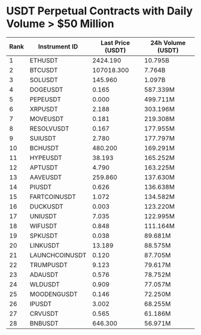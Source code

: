 # USDT Perpetual Contracts with Daily Volume > $50 Million

| Rank | Instrument ID | Last Price (USDT) | 24h Volume (USDT) |
|------|---------------|-------------------|-------------------|
| 1 | ETHUSDT | 2424.190 | 10.795B |
| 2 | BTCUSDT | 107018.300 | 7.764B |
| 3 | SOLUSDT | 145.960 | 1.097B |
| 4 | DOGEUSDT | 0.165 | 587.339M |
| 5 | PEPEUSDT | 0.000 | 499.711M |
| 6 | XRPUSDT | 2.188 | 303.196M |
| 7 | MOVEUSDT | 0.181 | 219.308M |
| 8 | RESOLVUSDT | 0.167 | 177.955M |
| 9 | SUIUSDT | 2.780 | 177.797M |
| 10 | BCHUSDT | 480.200 | 169.291M |
| 11 | HYPEUSDT | 38.193 | 165.252M |
| 12 | APTUSDT | 4.790 | 163.225M |
| 13 | AAVEUSDT | 259.860 | 137.630M |
| 14 | PIUSDT | 0.626 | 136.638M |
| 15 | FARTCOINUSDT | 1.072 | 134.582M |
| 16 | DUCKUSDT | 0.003 | 123.220M |
| 17 | UNIUSDT | 7.035 | 122.995M |
| 18 | WIFUSDT | 0.848 | 111.164M |
| 19 | SPKUSDT | 0.038 | 89.681M |
| 20 | LINKUSDT | 13.189 | 88.575M |
| 21 | LAUNCHCOINUSDT | 0.120 | 87.705M |
| 22 | TRUMPUSDT | 9.123 | 79.617M |
| 23 | ADAUSDT | 0.576 | 78.752M |
| 24 | WLDUSDT | 0.909 | 77.057M |
| 25 | MOODENGUSDT | 0.146 | 72.250M |
| 26 | IPUSDT | 3.002 | 68.255M |
| 27 | CRVUSDT | 0.565 | 61.186M |
| 28 | BNBUSDT | 646.300 | 56.971M |
